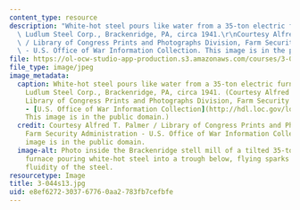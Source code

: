 ```yaml
---
content_type: resource
description: "White-hot steel pours like water from a 35-ton electric furnace, Allegheny\
  \ Ludlum Steel Corp., Brackenridge, PA, circa 1941.\r\nCourtesy Alfred T. Palmer\
  \ / Library of Congress Prints and Photographs Division, Farm Security Administration\
  \ - U.S. Office of War Information Collection. This image is in the public domain."
file: https://ol-ocw-studio-app-production.s3.amazonaws.com/courses/3-044-materials-processing-spring-2013/e8ef6272303767760aa2783fb7cefbfe_3-044s13.jpg
file_type: image/jpeg
image_metadata:
  caption: White-hot steel pours like water from a 35-ton electric furnace, Allegheny
    Ludlum Steel Corp., Brackenridge, PA, circa 1941. (Courtesy Alfred T. Palmer /
    Library of Congress Prints and Photographs Division, Farm Security Administration
    - [U.S. Office of War Information Collection](http://hdl.loc.gov/loc.pnp/fsac.1a35062).
    This image is in the public domain.)
  credit: Courtesy Alfred T. Palmer / Library of Congress Prints and Photographs Division,
    Farm Security Administration - U.S. Office of War Information Collection. This
    image is in the public domain.
  image-alt: Photo inside the Brackenridge stell mill of a tilted 35-ton electric
    furnace pouring white-hot steel into a trough below, flying sparks indicate the
    fluidity of the steel.
resourcetype: Image
title: 3-044s13.jpg
uid: e8ef6272-3037-6776-0aa2-783fb7cefbfe
---
```

